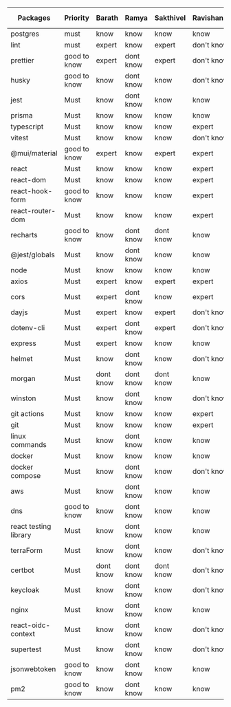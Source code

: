 | Packages              | Priority     | Barath    | Ramya       | Sakthivel | Ravishankar | Sri Sneka  |
|-----------------------|--------------|-----------|-------------|-----------|-------------|------------|
| postgres              | must         | know      | know        |  know     |  know       | know       |     
| lint                  | must         | expert    | know        |  expert   |  don't know | know       |
| prettier              | good to know | expert    | dont know   |  expert   |  don't know | know       |
| husky                 | good to know | know      | dont know   |  know     |  don't know | don't know | 
| jest                  | Must         | know      | dont know   |  know     |  know       | know       |
| prisma                | Must         | know      | know        |  know     |  know       | know       |
| typescript            | Must         | know      | know        |  know     |  expert     | know       |
| vitest                | Must         | know      | know        |  know     |  don't know | know       |
| @mui/material         | good to know | expert    | know        |  expert   |  expert     | know       |
| react                 | Must         | know      | know        |  know     |  expert     | know       |
| react-dom             | Must         | know      | know        |  know     |  expert     | know       |
| react-hook-form       | good to know | know      | know        |  know     |  expert     | know       |
| react-router-dom      | Must         | know      | know        |  know     |  expert     | know       |
| recharts              | good to know | know      | dont know   |  dont know|  know       | don't know |
| @jest/globals         | Must         | know      | dont know   |  know     |  know       | know       |
| node                  | Must         | know      | know        |  know     |  know       | know       |
| axios                 | Must         | expert    | know        |  expert   |  expert     | know       |
| cors                  | Must         | expert    | dont know   |  know     |  expert     | know       |
| dayjs                 | Must         | expert    | know        |  expert   |  don't know | know       |
| dotenv-cli            | Must         | expert    | dont know   |  expert   |  don't know | don't know |
| express               | Must         | expert    | know        |  know     |  know       | know       |
| helmet                | Must         | know      | dont know   |  know     |  don't know | don't know |
| morgan                | Must         | dont know | dont know   |  dont know|  know       | don't know |
| winston               | Must         | know      | dont know   |  know     |  don't know | don't know |
| git actions           | Must         | know      | know        |  know     |  expert     | know       |
| git                   | Must         | know      | know        |  know     |  expert     | know       |
| linux commands        | Must         | know      | dont know   |  know     |  know       | don't know |
| docker                | Must         | know      | know        |  know     |  know       | know       |
| docker compose        | Must         | know      | dont know   |  know     |  don't know | know       |
| aws                   | Must         | know      | dont know   |  know     |  know       | don't know |
| dns                   | good to know | know      | dont know   |  know     |  know       | don't know |
| react testing library | Must         | know      | dont know   |  know     |  know       | know       |
| terraForm             | Must         | know      | dont know   |  know     |  don't know | don't know |
| certbot               | Must         | dont know | dont know   |  dont know|  don't know | don't know |
| keycloak              | Must         | know      | dont know   |  know     |  don't know | know       |
| nginx                 | Must         | know      | dont know   |  know     |  know       | know       |
| react-oidc-context    | Must         | know      | dont know   |  know     |  don't know | don't know |
| supertest             | Must         | know      | dont know   |  know     |  don't know | know       |
| jsonwebtoken          | good to know | know      | dont know   |  know     |  know       | don't know |
| pm2                   | good to know | know      | dont know   |  know     |  know       | don't know |
